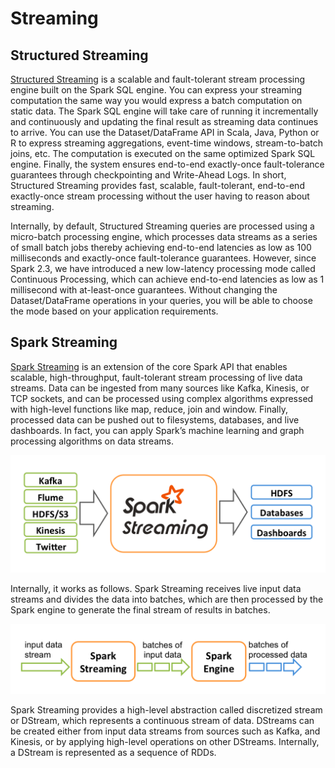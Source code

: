 # Streaming

## Structured Streaming
  
[Structured Streaming](https://spark.apache.org/docs/latest/structured-streaming-programming-guide.html) is a scalable and fault-tolerant stream processing engine built on the Spark SQL engine. 
You can express your streaming computation the same way you would express a batch computation on static data. 
The Spark SQL engine will take care of running it incrementally and continuously and updating the final result as streaming data continues to arrive. 
You can use the Dataset/DataFrame API in Scala, Java, Python or R to express streaming aggregations, event-time windows, stream-to-batch joins, etc. 
The computation is executed on the same optimized Spark SQL engine. Finally, the system ensures end-to-end exactly-once fault-tolerance guarantees through checkpointing and Write-Ahead Logs. 
In short, Structured Streaming provides fast, scalable, fault-tolerant, end-to-end exactly-once stream processing without the user having to reason about streaming. 
    
Internally, by default, Structured Streaming queries are processed using a micro-batch processing engine, which processes data streams as a series of small batch jobs thereby achieving end-to-end latencies as low as 100 milliseconds and exactly-once fault-tolerance guarantees. 
However, since Spark 2.3, we have introduced a new low-latency processing mode called Continuous Processing, which can achieve end-to-end latencies as low as 1 millisecond with at-least-once guarantees. 
Without changing the Dataset/DataFrame operations in your queries, you will be able to choose the mode based on your application requirements.

## Spark Streaming

[Spark Streaming](https://spark.apache.org/docs/latest/streaming-programming-guide.html) is an extension of the core Spark API that enables scalable, high-throughput, fault-tolerant stream processing of live data streams. 
Data can be ingested from many sources like Kafka, Kinesis, or TCP sockets, and can be processed using complex algorithms expressed with high-level functions like map, reduce, join and window. 
Finally, processed data can be pushed out to filesystems, databases, and live dashboards. In fact, you can apply Spark’s machine learning and graph processing algorithms on data streams.

![Spark Streaming](../images/spark-streaming-1.png)

Internally, it works as follows. Spark Streaming receives live input data streams and divides the data into batches, which are then processed by the Spark engine to generate the final stream of results in batches.

![Spark Streaming](../images/spark-streaming-2.png)

Spark Streaming provides a high-level abstraction called discretized stream or DStream, which represents a continuous stream of data. 
DStreams can be created either from input data streams from sources such as Kafka, and Kinesis, or by applying high-level operations on other DStreams. Internally, a DStream is represented as a sequence of RDDs.
